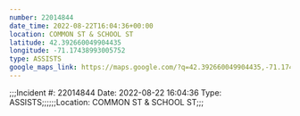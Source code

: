 ```yaml
---
number: 22014844
date_time: 2022-08-22T16:04:36+00:00
location: COMMON ST & SCHOOL ST
latitude: 42.392660049904435
longitude: -71.17438993005752
type: ASSISTS
google_maps_link: https://maps.google.com/?q=42.392660049904435,-71.17438993005752
---
```


;;;Incident #: 22014844  Date: 2022-08-22 16:04:36   Type: ASSISTS;;;;;;Location: COMMON ST & SCHOOL ST;;;
